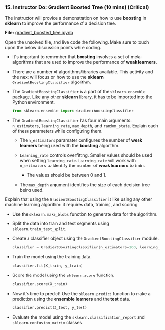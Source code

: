 ### 15. Instructor Do: Gradient Boosted Tree (10 mins) (Critical)

The instructor will provide a demonstration on how to use **boosting** in **sklearn** to improve the performance of a decision tree.

**File:** [gradient_boosted_tree.ipynb](Activities/15-Ins_Gradient_Boosted_Tree/Solved/gradient_boosted_tree.ipynb)

Open the unsolved file, and live code the following. Make sure to touch upon the below discussion points while coding.

* It's important to remember that **boosting** involves a set of meta-algorithms that are used to improve the performance of **weak learners**.

* There are a number of algorithms/libraries available. This activity and the next will focus on how to use the **sklearn** `GradientBoostingClassifier` algorithm.

* The `GradientBoostingClassifier` is a part of the `sklearn.ensemble` package. Like any other **sklearn** library, it has to be imported into the Python environment.

    ```python
    from sklearn.ensemble import GradientBoostingClassifier
    ```

* The `GradientBoostingClassifier` has four main arguments: `n_estimators`, `learning_rate`, `max_depth`, and `random_state`. Explain each of these parameters while configuring them.

  * The `n_estimators` paramater configures the number of **weak learners** being used with the **boosting** algorithm.

  * `Learning_rate` controls overfitting. Smaller values should be used when setting `learning_rate`. `Learning_rate` will work with `n_estimators` to identify the number of **weak learners** to train.

    * The values should be between 0 and 1.

  * The `max_depth` argument identifies the size of each decision tree being used.

Explain that using the `GradientBoostingClassifier` is like using any other machine learning algorithm: it requires data, training, and scoring.

* Use the `sklearn.make_blobs` function to generate data for the algorithm.

* Split the data into train and test segments using `sklearn.train_test_split`.

* Create a classifier object using the `GradientBoostingClassifier` module.

    ```python
    classifier = GradientBoostingClassifier(n_estimators=100, learning_rate=1.0, max_depth=1, random_state=0)
    ```

* Train the model using the training data.

    ```python
    classifier.fit(X_train, y_train)
    ```

* Score the model using the `sklearn.score` function.

    ```python
    classifier.score(X_train)
    ```

* Now it's time to predict! Use the `sklearn.predict` function to make a prediction using the **ensemble learners** and the **test** data.

    ```python
    classifier.predict(X_test, y_test)
    ```

* Evaluate the model using the `sklearn.classification_report` and `sklearn.confusion_matrix` classes.
